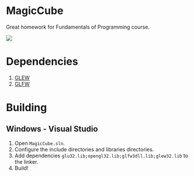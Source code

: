# MagicCube
Great homework for Fundamentals of Programming course.

![](https://raw.githubusercontent.com/twd2/MagicCube/master/Doc/image.png)

# Dependencies

1. [GLEW](http://glew.sourceforge.net/)
2. [GLFW](http://www.glfw.org/)

# Building

## Windows - Visual Studio

1. Open `MagicCube.sln`.
2. Configure the include directories and libraries directories.
3. Add dependencies `glu32.lib;opengl32.lib;glfw3dll.lib;glew32.lib` to the linker.
4. Build!
